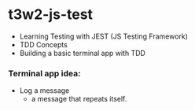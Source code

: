 # t3w2-js-test

* Learning Testing with JEST (JS Testing Framework)
* TDD Concepts
* Building a basic terminal app with TDD

### Terminal app idea:
- Log a message
  - a message that repeats itself.

